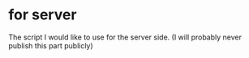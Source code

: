 # for server
The script I would like to use for the server side. (I will probably never publish this part publicly)